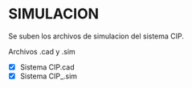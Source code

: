 
# SIMULACION

Se suben los archivos de simulacion del sistema CIP.

Archivos .cad y .sim

- [x] Sistema CIP.cad
- [x] Sistema CIP_.sim
